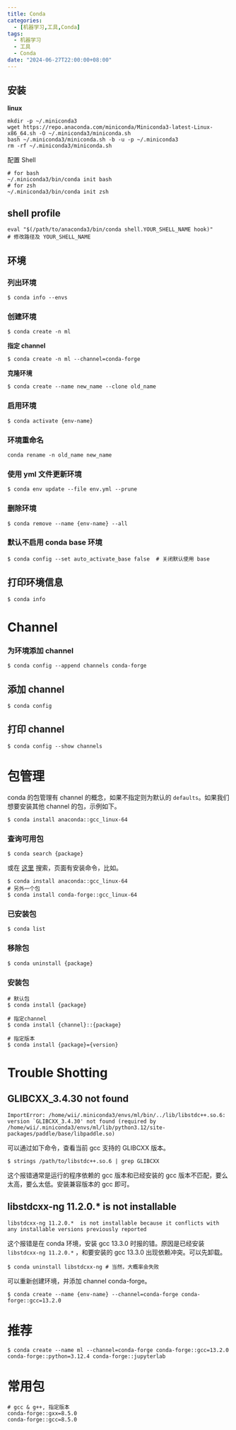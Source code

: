 ```yaml
---
title: Conda
categories: 
  - [机器学习,工具,Conda]
tags:
  - 机器学习
  - 工具
  - Conda
date: "2024-06-27T22:00:00+08:00"
---
```


## 安装

**linux**

```shell
mkdir -p ~/.miniconda3
wget https://repo.anaconda.com/miniconda/Miniconda3-latest-Linux-x86_64.sh -O ~/.miniconda3/miniconda.sh
bash ~/.miniconda3/miniconda.sh -b -u -p ~/.miniconda3
rm -rf ~/.miniconda3/miniconda.sh
```

配置 Shell

```shell
# for bash
~/.miniconda3/bin/conda init bash
# for zsh
~/.miniconda3/bin/conda init zsh
```

## shell profile 

```shell
eval "$(/path/to/anaconda3/bin/conda shell.YOUR_SHELL_NAME hook)" 
# 修改路径及 YOUR_SHELL_NAME
```

## 环境

### 列出环境

```shell
$ conda info --envs
```

### 创建环境

```shell
$ conda create -n ml
```

**指定 channel**

```shell
$ conda create -n ml --channel=conda-forge
```

**克隆环境**

```shell
$ conda create --name new_name --clone old_name
```

### 启用环境

```shell
$ conda activate {env-name}
```

### 环境重命名

```shell
conda rename -n old_name new_name 
```

### 使用 yml 文件更新环境

```shell
$ conda env update --file env.yml --prune
```

### 删除环境

```shell
$ conda remove --name {env-name} --all
```

### 默认不启用 conda base 环境

```shell
$ conda config --set auto_activate_base false  # 关闭默认使用 base
```

## 打印环境信息

```shell
$ conda info
```

# Channel

### 为环境添加 channel

```shell
$ conda config --append channels conda-forge 
```

## 添加 channel

```shell
$ conda config 
```

## 打印 channel

```shell
$ conda config --show channels
```

# 包管理

conda 的包管理有 channel 的概念，如果不指定则为默认的 `defaults`。如果我们想要安装其他 channel 的包，示例如下。

```shell
$ conda install anaconda::gcc_linux-64
```

### 查询可用包

```shell
$ conda search {package}
```

或在 [这里](https://anaconda.org/) 搜索，页面有安装命令，比如。

```shell 
$ conda install anaconda::gcc_linux-64
# 另外一个包
$ conda install conda-forge::gcc_linux-64
```

### 已安装包

```shell
$ conda list
```

### 移除包

```shell
$ conda uninstall {package}
```

### 安装包

```shell
# 默认包
$ conda install {package}

# 指定channel
$ conda install {channel}::{package}

# 指定版本
$ conda install {package}={version}
```

# Trouble Shotting

## GLIBCXX_3.4.30 not found

```shell
ImportError: /home/wii/.miniconda3/envs/ml/bin/../lib/libstdc++.so.6: version `GLIBCXX_3.4.30' not found (required by /home/wii/.miniconda3/envs/ml/lib/python3.12/site-packages/paddle/base/libpaddle.so)
```

可以通过如下命令，查看当前 gcc 支持的 GLIBCXX 版本。

```shell
$ strings /path/to/libstdc++.so.6 | grep GLIBCXX
```

这个报错通常是运行的程序依赖的 gcc 版本和已经安装的 gcc 版本不匹配，要么太高，要么太低。安装兼容版本的 gcc 即可。

## libstdcxx-ng 11.2.0.*  is not installable

```shell
libstdcxx-ng 11.2.0.*  is not installable because it conflicts with any installable versions previously reported
```

这个报错是在 conda 环境，安装 gcc 13.3.0 时报的错。原因是已经安装 `libstdcxx-ng 11.2.0.*` ，和要安装的 gcc 13.3.0 出现依赖冲突。可以先卸载。

```shell
$ conda uninstall libstdcxx-ng # 当然，大概率会失败
```

可以重新创建环境，并添加 channel conda-forge。

```shell
$ conda create --name {env-name} --channel=conda-forge conda-forge::gcc=13.2.0
```

# 推荐

```shell
$ conda create --name ml --channel=conda-forge conda-forge::gcc=13.2.0 conda-forge::python=3.12.4 conda-forge::jupyterlab
```

# 常用包

```shell
# gcc & g++, 指定版本
conda-forge::gxx=8.5.0
conda-forge::gcc=8.5.0
```


